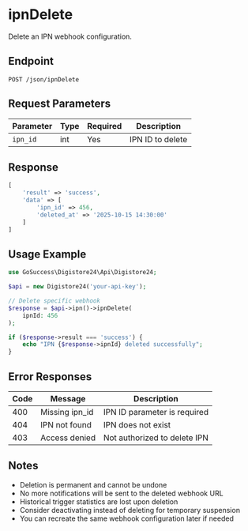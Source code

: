 # ipnDelete

Delete an IPN webhook configuration.

## Endpoint

```
POST /json/ipnDelete
```

## Request Parameters

| Parameter | Type | Required | Description |
|-----------|------|----------|-------------|
| `ipn_id` | int | Yes | IPN ID to delete |

## Response

```php
[
    'result' => 'success',
    'data' => [
        'ipn_id' => 456,
        'deleted_at' => '2025-10-15 14:30:00'
    ]
]
```

## Usage Example

```php
use GoSuccess\Digistore24\Api\Digistore24;

$api = new Digistore24('your-api-key');

// Delete specific webhook
$response = $api->ipn()->ipnDelete(
    ipnId: 456
);

if ($response->result === 'success') {
    echo "IPN {$response->ipnId} deleted successfully";
}
```

## Error Responses

| Code | Message | Description |
|------|---------|-------------|
| 400 | Missing ipn_id | IPN ID parameter is required |
| 404 | IPN not found | IPN does not exist |
| 403 | Access denied | Not authorized to delete IPN |

## Notes

- Deletion is permanent and cannot be undone
- No more notifications will be sent to the deleted webhook URL
- Historical trigger statistics are lost upon deletion
- Consider deactivating instead of deleting for temporary suspension
- You can recreate the same webhook configuration later if needed
